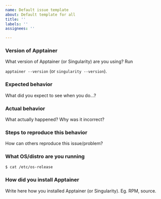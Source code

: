 ```yaml
---
name: Default issue template
about: Default template for all
title: ''
labels: ''
assignees: ''

---
```


### Version of Apptainer

What version of Apptainer (or Singularity) are you using? Run

`apptainer --version` (or `singularity --version`).

<!-- please include command-line output in a code block -->

### Expected behavior

What did you expect to see when you do...?

### Actual behavior

What actually happened? Why was it incorrect?

<!-- if this is a feature request, you can ignore this next part -->

### Steps to reproduce this behavior

How can others reproduce this issue/problem?

### What OS/distro are you running

```sh
$ cat /etc/os-release

```

### How did you install Apptainer

Write here how you installed Apptainer (or Singularity). Eg. RPM, source.
